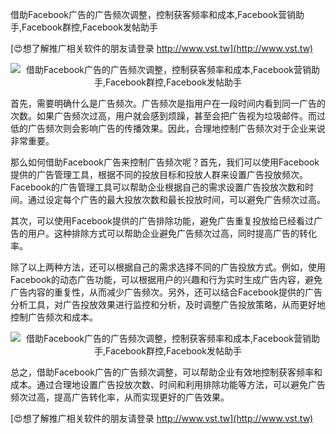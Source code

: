 借助Facebook广告的广告频次调整，控制获客频率和成本,Facebook营销助手,Facebook群控,Facebook发帖助手

[😍想了解推广相关软件的朋友请登录 http://www.vst.tw](http://www.vst.tw)

 <center><img src="https://vst.tw/MP4/tuiguang/png/5.png" alt="借助Facebook广告的广告频次调整，控制获客频率和成本,Facebook营销助手,Facebook群控,Facebook发帖助手"></center>

首先，需要明确什么是广告频次。广告频次是指用户在一段时间内看到同一广告的次数。如果广告频次过高，用户就会感到烦躁，甚至会把广告视为垃圾邮件。而过低的广告频次则会影响广告的传播效果。因此，合理地控制广告频次对于企业来说非常重要。

那么如何借助Facebook广告来控制广告频次呢？首先，我们可以使用Facebook提供的广告管理工具，根据不同的投放目标和投放人群来设置广告投放频次。Facebook的广告管理工具可以帮助企业根据自己的需求设置广告投放次数和时间。通过设定每个广告的最大投放次数和最长投放时间，可以避免广告频次过高。

其次，可以使用Facebook提供的广告排除功能，避免广告重复投放给已经看过广告的用户。这种排除方式可以帮助企业避免广告频次过高，同时提高广告的转化率。

除了以上两种方法，还可以根据自己的需求选择不同的广告投放方式。例如，使用Facebook的动态广告功能，可以根据用户的兴趣和行为实时生成广告内容，避免广告内容的重复性，从而减少广告频次。另外，还可以结合Facebook提供的广告分析工具，对广告投放效果进行监控和分析，及时调整广告投放策略，从而更好地控制广告频次和成本。

 <center><img src="https://vst.tw/MP4/tuiguang/png/1.png" alt="借助Facebook广告的广告频次调整，控制获客频率和成本,Facebook营销助手,Facebook群控,Facebook发帖助手"></center>

总之，借助Facebook广告的广告频次调整，可以帮助企业有效地控制获客频率和成本。通过合理地设置广告投放次数、时间和利用排除功能等方法，可以避免广告频次过高，提高广告转化率，从而实现更好的广告效果。

[😍想了解推广相关软件的朋友请登录 http://www.vst.tw](http://www.vst.tw)



